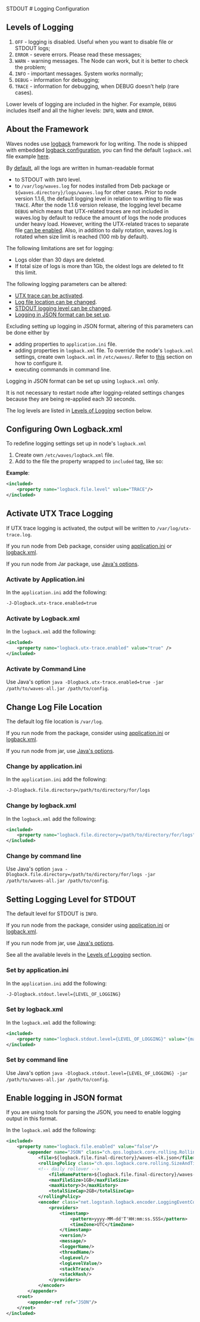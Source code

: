 STDOUT # Logging Configuration

## Levels of Logging <a id="loglevels"></a>

1. `OFF` - logging is disabled. Useful when you want to disable file or STDOUT logs;
2. `ERROR` - severe errors. Please read these messages;
3. `WARN` - warning messages. The Node can work, but it is better to check the problem;
4. `INFO` - important messages. System works normally;
5. `DEBUG` - information for debugging;
6. `TRACE` - information for debugging, when DEBUG doesn't help \(rare cases\).

Lower levels of logging are included in the higher. For example, `DEBUG` includes itself and all the higher levels: `INFO`, `WARN` and `ERROR`.

## About the Framework

Waves nodes use [logback](https://logback.qos.ch/documentation.html) framework for log writing. The node is shipped with embedded [logback configuration](https://logback.qos.ch/manual/configuration.html), you can find the default `logback.xml` file example [here](https://github.com/wavesplatform/Waves/blob/master/node/src/main/resources/logback.xml).

By [default](https://github.com/wavesplatform/Waves/blob/master/node/src/main/resources/logback.xml), all the logs are written in human-readable format

* to STDOUT with `INFO` level.
* to `/var/log/waves.log` for nodes installed from Deb package or `${waves.directory}/logs/waves.log` for other cases. Prior to node version 1.1.6, the default logging level in relation to writing to file was `TRACE`. After the node 1.1.6 version release, the logging level became `DEBUG` which means that UTX-related traces are not included in waves.log by default to reduce the amount of logs the node produces under heavy load. However, writing the UTX-related traces to separate file [can be enabled](#enable-traces). Also, in addition to daily rotation, waves.log is rotated when size limit is reached (100 mb by default).

The following limitations are set for logging:

* Logs older than 30 days are deleted.
* If total size of logs is more than 1Gb, the oldest logs are deleted to fit this limit.

The following logging parameters can be altered:

* [UTX trace can be activated](#enable-traces).
* [Log file location can be changed](#log-file).
* [STDOUT logging level can be changed](#stdout-log-level).
* [Logging in JSON format can be set up](#json).

Excluding setting up logging in JSON format, altering of this parameters can be done either by

* adding properties to `application.ini` file.
* adding properties in `logback.xml` file. To override the node's `logback.xml` settings, create own `logback.xml` in `/etc/waves/`. Refer to [this](#own-logback) section on how to configure it.
* executing commands in command line.

Logging in JSON format can be set up using `logback.xml` only.

It is not necessary to restart node after logging-related settings changes because they are being re-applied each 30 seconds.

The log levels are listed in [Levels of Logging](#loglevels) section below.

## Configuring Own Logback.xml <a id="own-logback"></a>

To redefine logging settings set up in node's `logback.xml`

1. Create own `/etc/waves/logback.xml` file.
2. Add to the file the property wrapped to `included` tag, like so:

**Example**:

```xml
<included>
    <property name="logback.file.level" value="TRACE"/>
</included>
```

## Activate UTX Trace Logging <a id="enable-traces"></a>

If UTX trace logging is activated, the output will be written to `/var/log/utx-trace.log`.

If you run node from Deb package, consider using [application.ini](#aini-activate-utx) or [logback.xml](#logback-activate-utx).

If you run node from Jar package, use [Java's options](#jar-activate-utx).

### Activate by Application.ini <a id="aini-activate-utx"></a>

In the `application.ini` add the following:

```bash
-J-Dlogback.utx-trace.enabled=true
```

### Activate by Logback.xml <a id="logback-activate-utx"></a>

In the `logback.xml` add the following:

```xml
<included>
    <property name="logback.utx-trace.enabled" value="true" />
</included>
```

### Activate by Command Line <a id="jar-activate-utx"></a>

Use Java's option `java -Dlogback.utx-trace.enabled=true -jar /path/to/waves-all.jar /path/to/config`.

## Change Log File Location <a id="log-file"></a>

The default log file location is `/var/log`.

If you run node from the package, consider using [application.ini](#aini-change-location) or [logback.xml](#logback-change-location).

If you run node from jar, use [Java's options](#jar-change-location).

### Change by application.ini <a id="aini-change-location"></a>

In the `application.ini` add the following:

```bash
-J-Dlogback.file.directory=/path/to/directory/for/logs
```

### Change by logback.xml <a id="logback-change-location"></a>

In the `logback.xml` add the following:

```xml
<included>
    <property name="logback.file.directory=/path/to/directory/for/logs" value="true" />
</included>
```

### Change by command line <a id="jar-change-location"></a>

Use Java's option `java -Dlogback.file.directory=/path/to/directory/for/logs -jar /path/to/waves-all.jar /path/to/config`.

## Setting Logging Level for STDOUT <a id="stdout-log-level"></a>

The default level for STDOUT is `INFO`.

If you run node from the package, consider using [application.ini](#aini-set-loglevel) or [logback.xml](#logback-set-loglevel).

If you run node from jar, use [Java's options](#jar-set-loglevel).

See all the available levels in the [Levels of Logging](#loglevels) section.

### Set by application.ini <a id="aini-set-loglevel"></a>

In the `application.ini` add the following:

```bash
-J-Dlogback.stdout.level={LEVEL_OF_LOGGING}
```

### Set by logback.xml <a id="logback-set-loglevel"></a>

In the `logback.xml` add the following:

```xml
<included>
    <property name="logback.stdout.level={LEVEL_OF_LOGGING}" value="{mainnet|testnet}" />
</included>
```

### Set by command line <a id="jar-set-loglevel"></a>

Use Java's option `java -Dlogback.stdout.level={LEVEL_OF_LOGGING} -jar /path/to/waves-all.jar /path/to/config`.

## Enable logging in JSON format <a id="json"></a>

If you are using tools for parsing the JSON, you need to enable logging output in this format.

In the `logback.xml` add the following:

```xml
<included>
    <property name="logback.file.enabled" value="false"/>
        <appender name="JSON" class="ch.qos.logback.core.rolling.RollingFileAppender">
            <file>${logback.file.final-directory}/waves-elk.json</file>
            <rollingPolicy class="ch.qos.logback.core.rolling.SizeAndTimeBasedRollingPolicy">
            <!-- daily rollover -->
                <fileNamePattern>${logback.file.final-directory}/waves-elk.json.%d{yyyy-MM-dd, UTC}.%i.gz</fileNamePattern>
                <maxFileSize>1GB</maxFileSize>
                <maxHistory>3</maxHistory>
                <totalSizeCap>2GB</totalSizeCap>
            </rollingPolicy>
            <encoder class="net.logstash.logback.encoder.LoggingEventCompositeJsonEncoder">
                <providers>
                    <timestamp>
                        <pattern>yyyy-MM-dd'T'HH:mm:ss.SSS</pattern>
                        <timeZone>UTC</timeZone>
                    </timestamp>
                    <version/>
                    <message/>
                    <loggerName/>
                    <threadName/>
                    <logLevel/>
                    <logLevelValue/>
                    <stackTrace/>
                    <stackHash/>
                </providers>
            </encoder>
        </appender>
    <root>
        <appender-ref ref="JSON"/>
    </root>
</included>
```
